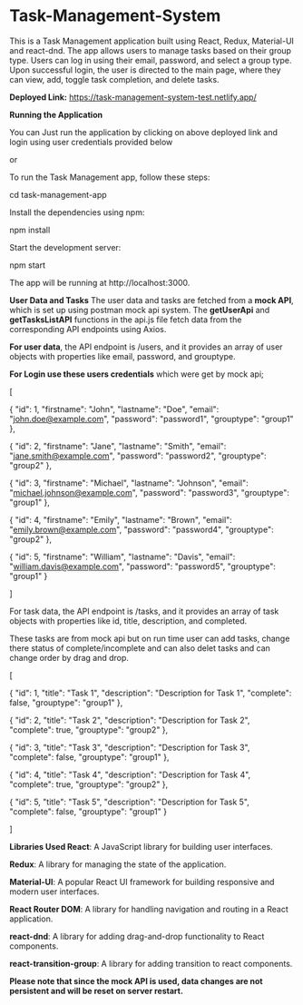 # Task-Management-System

This is a Task Management application built using React, Redux, Material-UI and react-dnd. The app allows users to manage tasks based on their group type. Users can log in using their email, password, and select a group type. Upon successful login, the user is directed to the main page, where they can view, add, toggle task completion, and delete tasks.

**Deployed Link:** https://task-management-system-test.netlify.app/

**Running the Application**

You can Just run the application by clicking on above deployed link and login using user credentials provided below

or

To run the Task Management app, follow these steps:

cd task-management-app

Install the dependencies using npm:

npm install

Start the development server:

npm start

The app will be running at http://localhost:3000.

**User Data and Tasks** The user data and tasks are fetched from a **mock API**, which is set up using postman mock api system. The **getUserApi** and **getTasksListAPI** functions in the api.js file fetch data from the corresponding API endpoints using Axios.

**For user data**, the API endpoint is /users, and it provides an array of user objects with properties like email, password, and grouptype.

**For Login use these users credentials** which were get by mock api;

[

{ "id": 1, "firstname": "John", "lastname": "Doe", "email": "john.doe@example.com", "password": "password1", "grouptype": "group1" },

{ "id": 2, "firstname": "Jane", "lastname": "Smith", "email": "jane.smith@example.com", "password": "password2", "grouptype": "group2" },

{ "id": 3, "firstname": "Michael", "lastname": "Johnson", "email": "michael.johnson@example.com", "password": "password3", "grouptype": "group1" },

{ "id": 4, "firstname": "Emily", "lastname": "Brown", "email": "emily.brown@example.com", "password": "password4", "grouptype": "group2" },

{ "id": 5, "firstname": "William", "lastname": "Davis", "email": "william.davis@example.com", "password": "password5", "grouptype": "group1" }

]

For task data, the API endpoint is /tasks, and it provides an array of task objects with properties like id, title, description, and completed.

These tasks are from mock api but on run time user can add tasks, change there status of complete/incomplete and can also delet tasks and can change order by drag and drop.

[

{ "id": 1, "title": "Task 1", "description": "Description for Task 1", "complete": false, "grouptype": "group1" },

{ "id": 2, "title": "Task 2", "description": "Description for Task 2", "complete": true, "grouptype": "group2" },

{ "id": 3, "title": "Task 3", "description": "Description for Task 3", "complete": false, "grouptype": "group1" },

{ "id": 4, "title": "Task 4", "description": "Description for Task 4", "complete": true, "grouptype": "group2" },

{ "id": 5, "title": "Task 5", "description": "Description for Task 5", "complete": false, "grouptype": "group1" }

]

**Libraries Used React**: A JavaScript library for building user interfaces.

**Redux**: A library for managing the state of the application.

**Material-UI**: A popular React UI framework for building responsive and modern user interfaces.

**React Router DOM**: A library for handling navigation and routing in a React application.

**react-dnd**: A library for adding drag-and-drop functionality to React components.

**react-transition-group**: A library for adding transition to react components.

**Please note that since the mock API is used, data changes are not persistent and will be reset on server restart.**
